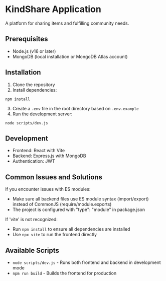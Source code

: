 
# KindShare Application

A platform for sharing items and fulfilling community needs.

## Prerequisites

- Node.js (v16 or later)
- MongoDB (local installation or MongoDB Atlas account)

## Installation

1. Clone the repository
2. Install dependencies:
```
npm install
```
3. Create a `.env` file in the root directory based on `.env.example`
4. Run the development server:
```
node scripts/dev.js
```

## Development

- Frontend: React with Vite
- Backend: Express.js with MongoDB
- Authentication: JWT

## Common Issues and Solutions

If you encounter issues with ES modules:
- Make sure all backend files use ES module syntax (import/export) instead of CommonJS (require/module.exports)
- The project is configured with "type": "module" in package.json

If 'vite' is not recognized:
- Run `npm install` to ensure all dependencies are installed
- Use `npx vite` to run the frontend directly

## Available Scripts

- `node scripts/dev.js` - Runs both frontend and backend in development mode
- `npm run build` - Builds the frontend for production
